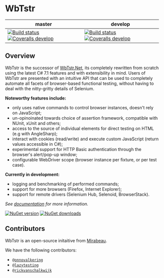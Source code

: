 # WbTstr 

| master | develop |
| --- | --- |
| [![Build status](https://img.shields.io/appveyor/ci/onnovalkering/wbtstr/master.svg?style=flat-square)](https://ci.appveyor.com/project/onnovalkering/wbtstr/branch/master) [![Coveralls develop](https://img.shields.io/coveralls/wbtstr/wbtstr/master.svg?style=flat-square)](https://coveralls.io/github/wbtstr/wbtstr?branch=master) | [![Build status](https://img.shields.io/appveyor/ci/onnovalkering/wbtstr/develop.svg?style=flat-square)](https://ci.appveyor.com/project/onnovalkering/wbtstr/branch/develop) [![Coveralls develop](https://img.shields.io/coveralls/wbtstr/wbtstr/develop.svg?style=flat-square)](https://coveralls.io/github/wbtstr/wbtstr?branch=develop) |

## Overview
WbTstr is the successor of [WbTstr.Net](https://github.com/mirabeau-nl/WbTstr.Net), its completely rewritten from scratch using the latest C# 7.1 features and with extensibility in mind. Users of WbTstr are presented with an intuitive API that can be used to completely automate all facets of browser-based functional testing, without having to deal with the nitty-gritty details of Selenium.

__Noteworthy features include:__
- only uses native commands to control browser instances, doesn't rely on JavaScript;
- un-opinoinated towards choice of assertion framework, compatible with NUnit, xUnit and others;
- access to the source of individual elements for direct testing on HTML (e.g with AngleSharp);
- interact with cookies (read/write) and execute custom JavaScript (return values accessible in C#);
- experimental support for HTTP Basic authentication through the browser's alert/pop-up window;
- configurable WebDriver scope (browser instance per fixture, or per test case).

__Currently in development:__
- logging and benchmarking of performed commands;
- support for more browsers (Firefox, Internet Explorer);
- support for remote drivers (Selenium Hub, Selenoid, BrowserStack).

_See [documentation](https://wbtstr.github.io) for more information._

[![NuGet version](https://img.shields.io/nuget/v/WbTstr.svg?style=flat-square)](https://www.nuget.org/packages/WbTstr) [![NuGet downloads](https://img.shields.io/nuget/dt/WbTstr.svg?style=flat-square)](https://www.nuget.org/packages/WbTstr) 

## Contributors
WbTstr is an open-source initaitive from [Mirabeau](https://www.mirabeau.nl/en).

We have the following contributors:

* [`@onnovalkering`](https://github.com/onnovalkering) 
* [`@lazytesting`](https://github.com/lazytesting)
* [`@rickvanschalkwijk`](https://github.com/rickvanschalkwijk)
